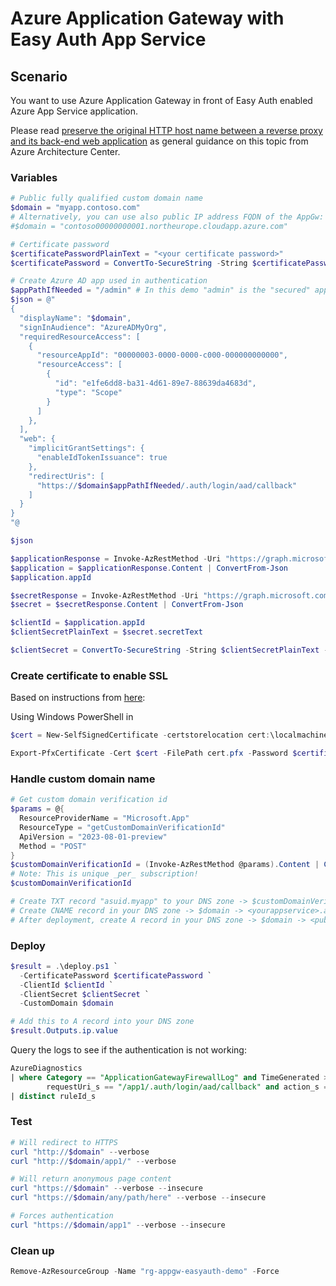 # Azure Application Gateway with Easy Auth App Service

## Scenario

You want to use Azure Application Gateway in front of
Easy Auth enabled Azure App Service application.

Please read [preserve the original HTTP host name between a reverse proxy and its back-end web application](https://docs.microsoft.com/en-us/azure/architecture/best-practices/host-name-preservation)
as general guidance on this topic from Azure Architecture Center.

### Variables

```powershell
# Public fully qualified custom domain name
$domain = "myapp.contoso.com"
# Alternatively, you can use also public IP address FQDN of the AppGw:
#$domain = "contoso00000000001.northeurope.cloudapp.azure.com"

# Certificate password
$certificatePasswordPlainText = "<your certificate password>"
$certificatePassword = ConvertTo-SecureString -String $certificatePasswordPlainText -Force -AsPlainText

# Create Azure AD app used in authentication
$appPathIfNeeded = "/admin" # In this demo "admin" is the "secured" application
$json = @"
{
  "displayName": "$domain",
  "signInAudience": "AzureADMyOrg",
  "requiredResourceAccess": [
    {
      "resourceAppId": "00000003-0000-0000-c000-000000000000",
      "resourceAccess": [
        {
          "id": "e1fe6dd8-ba31-4d61-89e7-88639da4683d",
          "type": "Scope"
        }
      ]
    },
  ],
  "web": {
    "implicitGrantSettings": {
      "enableIdTokenIssuance": true
    },
    "redirectUris": [
      "https://$domain$appPathIfNeeded/.auth/login/aad/callback"
    ]
  }
}
"@

$json

$applicationResponse = Invoke-AzRestMethod -Uri "https://graph.microsoft.com/v1.0/applications" -Method POST -Payload $json
$application = $applicationResponse.Content | ConvertFrom-Json
$application.appId

$secretResponse = Invoke-AzRestMethod -Uri "https://graph.microsoft.com/v1.0/applications/$($application.id)/addPassword" -Method POST
$secret = $secretResponse.Content | ConvertFrom-Json

$clientId = $application.appId
$clientSecretPlainText = $secret.secretText

$clientSecret = ConvertTo-SecureString -String $clientSecretPlainText -Force -AsPlainText
```

### Create certificate to enable SSL

Based on instructions from [here](https://docs.microsoft.com/en-us/azure/application-gateway/create-ssl-portal):

Using Windows PowerShell in 
```powershell
$cert = New-SelfSignedCertificate -certstorelocation cert:\localmachine\my -dnsname $domain

Export-PfxCertificate -Cert $cert -FilePath cert.pfx -Password $certificatePassword
```

### Handle custom domain name

```powershell	
# Get custom domain verification id
$params = @{
  ResourceProviderName = "Microsoft.App"
  ResourceType = "getCustomDomainVerificationId"
  ApiVersion = "2023-08-01-preview"
  Method = "POST"
}
$customDomainVerificationId = (Invoke-AzRestMethod @params).Content | ConvertFrom-Json
# Note: This is unique _per_ subscription!
$customDomainVerificationId

# Create TXT record "asuid.myapp" to your DNS zone -> $customDomainVerificationId
# Create CNAME record in your DNS zone -> $domain -> <yourappservice>.azurewebsites.net
# After deployment, create A record in your DNS zone -> $domain -> <public IP of AppGw>
```

### Deploy

```powershell
$result = .\deploy.ps1 `
  -CertificatePassword $certificatePassword `
  -ClientId $clientId `
  -ClientSecret $clientSecret `
  -CustomDomain $domain

# Add this to A record into your DNS zone
$result.Outputs.ip.value
```

Query the logs to see if the authentication is not working:

```sql
AzureDiagnostics 
| where Category == "ApplicationGatewayFirewallLog" and TimeGenerated >= ago(5m) and 
        requestUri_s == "/app1/.auth/login/aad/callback" and action_s == "Blocked"
| distinct ruleId_s
```

### Test

```powershell
# Will redirect to HTTPS
curl "http://$domain" --verbose
curl "http://$domain/app1/" --verbose

# Will return anonymous page content
curl "https://$domain" --verbose --insecure
curl "https://$domain/any/path/here" --verbose --insecure

# Forces authentication
curl "https://$domain/app1" --verbose --insecure
```

### Clean up

```powershell
Remove-AzResourceGroup -Name "rg-appgw-easyauth-demo" -Force
```
